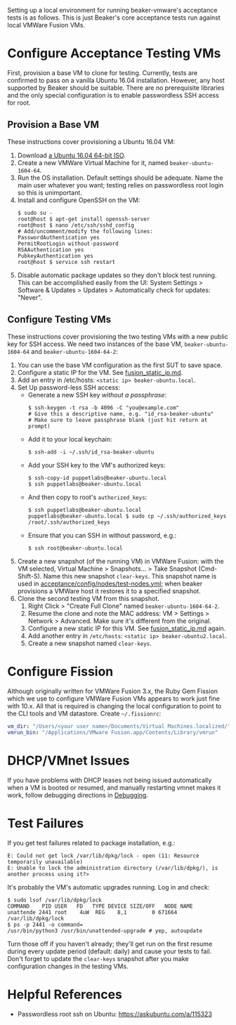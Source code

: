 Setting up a local environment for running beaker-vmware's acceptance tests is as follows. This is just Beaker's core acceptance tests run against local VMWare Fusion VMs.

# Configure Acceptance Testing VMs

First, provision a base VM to clone for testing. Currently, tests are confirmed to pass on a vanilla Ubuntu 16.04 installation. However, any host supported by Beaker should be suitable. There are no prerequisite libraries and the only special configuration is to enable passwordless SSH access for root.

## Provision a Base VM

These instructions cover provisioning a Ubuntu 16.04 VM:

1. Download [a Ubuntu 16.04 64-bit ISO](http://releases.ubuntu.com/16.04/).
2. Create a new VMWare Virtual Machine for it, named `beaker-ubuntu-1604-64`.
3. Run the OS installation. Default settings should be adequate. Name the main user whatever you want; testing relies on passwordless root login so this is unimportant.
4. Install and configure OpenSSH on the VM:
    ~~~console
    $ sudo su -
    root@host $ apt-get install openssh-server
    root@host $ nano /etc/ssh/sshd_config
    # Add/uncomment/modify the following lines:
    PasswordAuthentication yes
    PermitRootLogin without-password
    RSAAuthentication yes
    PubkeyAuthentication yes
    root@host $ service ssh restart
    ~~~
5. Disable automatic package updates so they don't block test running. This can be accomplished easily from the UI: System Settings > Software & Updates > Updates > Automatically check for updates: "Never".

## Configure Testing VMs

These instructions cover provisioning the two testing VMs with a new public key for SSH access. We need two instances of the base VM, `beaker-ubuntu-1604-64` and `beaker-ubuntu-1604-64-2`:

1. You can use the base VM configuration as the first SUT to save space.
2. Configure a static IP for the VM. See [fusion_static_ip.md](fusion_static_ip.md).
3. Add an entry in /etc/hosts: `<static ip> beaker-ubuntu.local`.
4. Set Up password-less SSH access:
    - Generate a new SSH key *without a passphrase*:
        ~~~console
        $ ssh-keygen -t rsa -b 4096 -C "you@example.com"
        # Give this a descriptive name, e.g. "id_rsa-beaker-ubuntu"
        # Make sure to leave passphrase blank (just hit return at prompt)
        ~~~
    - Add it to your local keychain:
        ~~~console
        $ ssh-add -i ~/.ssh/id_rsa-beaker-ubuntu
        ~~~
    - Add your SSH key to the VM's authorized keys:
        ~~~console
        $ ssh-copy-id puppetlabs@beaker-ubuntu.local
        $ ssh puppetlabs@beaker-ubuntu.local
        ~~~
    - And then copy to root's `authorized_keys`:
        ~~~console
        $ ssh puppetlabs@beaker-ubuntu.local
        puppetlabs@beaker-ubuntu.local $ sudo cp ~/.ssh/authorized_keys /root/.ssh/authorized_keys
        ~~~
    - Ensure that you can SSH in without password, e.g.:
        ~~~console
        $ ssh root@beaker-ubuntu.local
        ~~~
5. Create a new snapshot (of the running VM) in VMWare Fusion: with the VM selected, Virtual Machine > Snapshots... > Take Snapshot (Cmd-Shift-S). Name this new snapshot `clear-keys`. This snapshot name is used in [acceptance/config/nodes/test-nodes.yml](/acceptance/config/nodes/test-nodes.yml); when beaker provisions a VMWare host it restores it to a specified snapshot.
6. Clone the second testing VM from this snapshot.
    1. Right Click > "Create Full Clone" named `beaker-ubuntu-1604-64-2`.
    2. Resume the clone and note the MAC address: VM > Settings > Network > Advanced. Make sure it's different from the original.
    3. Configure a new static IP for this VM. See [fusion_static_ip.md](fusion_static_ip.md) again.
    4. Add another entry in `/etc/hosts`: `<static ip> beaker-ubuntu2.local`.
    5. Create a new snapshot named `clear-keys`.

# Configure Fission

Although originally written for VMWare Fusion 3.x, the Ruby Gem Fission which we use to configure VMWare Fusion VMs appears to work just fine with 10.x. All that is required is changing the local configuration to point to the CLI tools and VM datastore. Create `~/.fissionrc`:

~~~yaml
vm_dir: "/Users/<your user name>/Documents/Virtual Machines.localized/" # or whereved you've decided to store your `.vmwarevm` files
vmrun_bin: "/Applications/VMware Fusion.app/Contents/Library/vmrun"
~~~

# DHCP/VMnet Issues

If you have problems with DHCP leases not being issued automatically when a VM is booted or resumed, and manually restarting vmnet makes it work, follow debugging directions in [Debugging](fusion_static_ip.md#debugging).

# Test Failures

If you get test failures related to package installation, e.g.:

~~~
E: Could not get lock /var/lib/dpkg/lock - open (11: Resource temporarily unavailable)
E: Unable to lock the administration directory (/var/lib/dpkg/), is another process using it?>
~~~

It's probably the VM's automatic upgrades running. Log in and check:

~~~console
$ sudo lsof /var/lib/dpkg/lock
COMMAND    PID USER   FD   TYPE DEVICE SIZE/OFF   NODE NAME
unattende 2441 root    4uW  REG    8,1        0 671664 /var/lib/dpkg/lock
$ ps -p 2441 -o command=
/usr/bin/python3 /usr/bin/unattended-upgrade # yep, autoupdate
~~~

Turn those off if you haven't already; they'll get run on the first resume during every update period (default: daily) and cause your tests to fail. Don't forget to update the `clear-keys` snapshot after you make configuration changes in the testing VMs.

# Helpful References

- Passwordless root ssh on Ubuntu: https://askubuntu.com/a/115323

